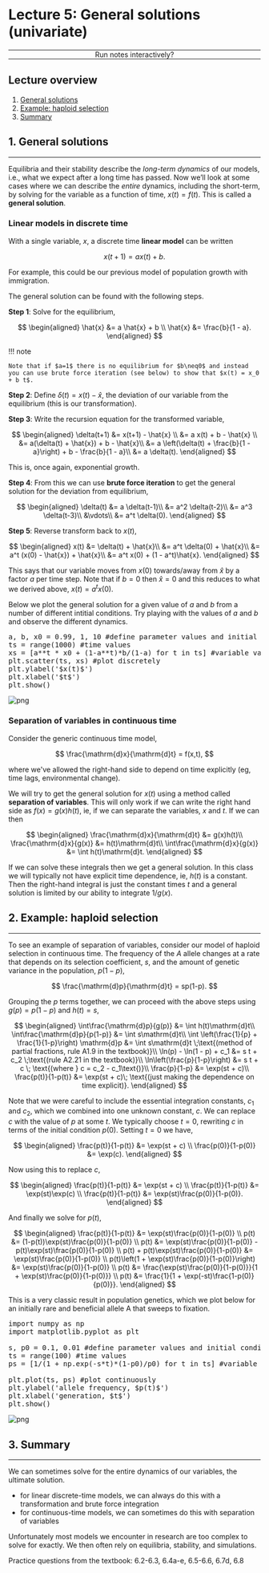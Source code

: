<script type="text/x-thebe-config">
  {
      requestKernel: true,
      mountActivateWidget: true,
      mountStatusWidget: true,
      binderOptions: {
      repo: "mmosmond/executable-cells",
      ref: "main",
      },
  }
</script>
<script src="https://unpkg.com/thebe@latest/lib/index.js"></script>
<link rel="stylesheet" href="https://unpkg.com/thebe@latest/lib/thebe.css">

# Lecture 5: General solutions (univariate)

<hr style="margin-bottom: 0em;">
<center>
<div class="inrow">
	Run notes interactively?
	<div style="float: left;" class="thebe-activate"></div>
	<div class="thebe-status"></div>
</div>
</center>
<hr style="margin-top: 0em;">

## Lecture overview

1. [General solutions](#section1)
2. [Example: haploid selection](#section2)
3. [Summary](#section3)

<span id='section1'></span>
## 1. General solutions
<hr>

Equilibria and their stability describe the *long-term dynamics* of our models, i.e., what we expect after a long time has passed. Now we’ll look at some  cases where we can describe the *entire* dynamics, including the short-term, by solving for the variable as a function of time, $x(t) = f(t)$. This is called a **general solution**.

### Linear models in discrete time

With a single variable, $x$, a discrete time **linear model** can be written 

$$
x(t+1) = a x(t) + b.
$$

For example, this could be our previous model of population growth with immigration.

The general solution can be found with the following steps.

**Step 1**: Solve for the equilibrium,

$$
\begin{aligned}
\hat{x} &= a \hat{x} + b \\
\hat{x} &= \frac{b}{1 - a}.
\end{aligned}
$$

!!! note
   
    Note that if $a=1$ there is no equilibrium for $b\neq0$ and instead you can use brute force iteration (see below) to show that $x(t) = x_0 + b t$.

**Step 2**: Define $\delta(t) = x(t) - \hat{x}$, the deviation of our variable from the equilibrium (this is our transformation).

**Step 3**: Write the recursion equation for the transformed variable,

$$
\begin{aligned}
\delta(t+1) &= x(t+1) - \hat{x} \\
&= a x(t) + b - \hat{x} \\
&= a(\delta(t) + \hat{x}) + b - \hat{x}\\
&= a \left(\delta(t) + \frac{b}{1 - a}\right) + b - \frac{b}{1 - a}\\
&= a \delta(t).
\end{aligned}
$$

This is, once again, exponential growth.

**Step 4**: From this we can use **brute force iteration** to get the general solution for the deviation from equilibrium,

$$
\begin{aligned}
\delta(t) &= a \delta(t-1)\\
&= a^2 \delta(t-2)\\
&= a^3 \delta(t-3)\\ 
&\vdots\\
&= a^t \delta(0).
\end{aligned}
$$   

**Step 5**: Reverse transform back to $x(t)$,

$$
\begin{aligned}
x(t) &= \delta(t) + \hat{x}\\
&= a^t \delta(0) + \hat{x}\\
&= a^t (x(0) - \hat{x}) + \hat{x}\\
&= a^t x(0) + (1 - a^t)\hat{x}.
\end{aligned}
$$

This says that our variable moves from $x(0)$ towards/away from $\hat{x}$ by a factor $a$ per time step. Note that if $b=0$ then $\hat{x}=0$ and this reduces to what we derived above, $x(t)=a^t x(0)$.

Below we plot the general solution for a given value of $a$ and $b$ from a number of different intitial conditions. Try playing with the values of $a$ and $b$ and observe the different dynamics.


<pre data-executable="true" data-language="python">
a, b, x0 = 0.99, 1, 10 #define parameter values and initial condition
ts = range(1000) #time values
xs = [a**t * x0 + (1-a**t)*b/(1-a) for t in ts] #variable values from general solution
plt.scatter(ts, xs) #plot discretely
plt.ylabel('$x(t)$')
plt.xlabel('$t$')
plt.show()
</pre>


    
![png](lecture-05_files/lecture-05_2_0.png)
    


### Separation of variables in continuous time

Consider the generic continuous time model,

$$
\frac{\mathrm{d}x}{\mathrm{d}t} = f(x,t),
$$

where we've allowed the right-hand side to depend on time explicitly (eg, time lags, environmental change).

We will try to get the general solution for $x(t)$ using a method called **separation of variables**. This will only work if we can write the right hand side as $f(x)=g(x)h(t)$, ie, if we can separate the variables, $x$ and $t$. If we can then

$$
\begin{aligned}
\frac{\mathrm{d}x}{\mathrm{d}t} &= g(x)h(t)\\
\frac{\mathrm{d}x}{g(x)} &= h(t)\mathrm{d}t\\
\int\frac{\mathrm{d}x}{g(x)} &= \int h(t)\mathrm{d}t.
\end{aligned}
$$

If we can solve these integrals then we get a general solution. In this class we will typically not have explicit time dependence, ie, $h(t)$ is a constant. Then the right-hand integral is just the constant times $t$ and a general solution is limited by our ability to integrate $1/g(x)$.

<span id='section2'></span>
## 2. Example: haploid selection
<hr>

To see an example of separation of variables, consider our model of haploid selection in continuous time. The frequency of the $A$ allele changes at a rate that depends on its selection coefficient, $s$, and the amount of genetic variance in the population, $p(1-p)$,

$$
\frac{\mathrm{d}p}{\mathrm{d}t} = sp(1-p).
$$

Grouping the $p$ terms together, we can proceed with the above steps using $g(p)=p(1-p)$ and $h(t)=s$,

$$
\begin{aligned}
\int\frac{\mathrm{d}p}{g(p)} &= \int h(t)\mathrm{d}t\\
\int\frac{\mathrm{d}p}{p(1-p)} &= \int s\mathrm{d}t\\
\int \left(\frac{1}{p} + \frac{1}{1-p}\right) \mathrm{d}p &= \int s\mathrm{d}t \;\text{(method of partial fractions, rule A1.9 in the textbook)}\\
\ln(p) - \ln(1 - p) + c_1 &= s t + c_2 \;\text{(rule A2.21 in the textbook)}\\
\ln\left(\frac{p}{1-p}\right) &= s t + c \; \text{(where } c = c_2 - c_1\text{)}\\
\frac{p}{1-p} &= \exp(st + c)\\
\frac{p(t)}{1-p(t)} &= \exp(st + c)\; \text{(just making the dependence on time explicit)}.
\end{aligned}
$$

Note that we were careful to include the essential integration constants, $c_1$ and $c_2$, which we combined into one unknown constant, $c$. We can replace $c$ with the value of $p$ at some $t$. We typically choose $t=0$, rewriting $c$ in terms of the initial condition $p(0)$. Setting $t=0$ we have,

$$
\begin{aligned}
\frac{p(t)}{1-p(t)} &= \exp(st + c) \\
\frac{p(0)}{1-p(0)} &= \exp(c).
\end{aligned}
$$

Now using this to replace $c$,

$$
\begin{aligned}
\frac{p(t)}{1-p(t)} &= \exp(st + c) \\
\frac{p(t)}{1-p(t)} &= \exp(st)\exp(c) \\
\frac{p(t)}{1-p(t)} &= \exp(st)\frac{p(0)}{1-p(0)}.
\end{aligned}
$$

And finally we solve for $p(t)$,

$$
\begin{aligned}
\frac{p(t)}{1-p(t)} &= \exp(st)\frac{p(0)}{1-p(0)} \\
p(t) &= (1-p(t))\exp(st)\frac{p(0)}{1-p(0)} \\ 
p(t) &= \exp(st)\frac{p(0)}{1-p(0)} - p(t)\exp(st)\frac{p(0)}{1-p(0)} \\
p(t) + p(t)\exp(st)\frac{p(0)}{1-p(0)} &= \exp(st)\frac{p(0)}{1-p(0)} \\
p(t)\left(1 + \exp(st)\frac{p(0)}{1-p(0)}\right) &= \exp(st)\frac{p(0)}{1-p(0)} \\
p(t) &= \frac{\exp(st)\frac{p(0)}{1-p(0)}}{1 + \exp(st)\frac{p(0)}{1-p(0)}} \\
p(t) &= \frac{1}{1 + \exp(-st)\frac{1-p(0)}{p(0)}}.
\end{aligned}
$$

This is a very classic result in population genetics, which we plot below for an initially rare and beneficial allele A that sweeps to fixation. 


<pre data-executable="true" data-language="python">
import numpy as np
import matplotlib.pyplot as plt

s, p0 = 0.1, 0.01 #define parameter values and initial condition
ts = range(100) #time values
ps = [1/(1 + np.exp(-s*t)*(1-p0)/p0) for t in ts] #variable values from general solution

plt.plot(ts, ps) #plot continuously
plt.ylabel('allele frequency, $p(t)$')
plt.xlabel('generation, $t$')
plt.show()
</pre>


    
![png](lecture-05_files/lecture-05_5_0.png)
    


<span id='section3'></span>
## 3. Summary
<hr>

We can sometimes solve for the entire dynamics of our variables, the ultimate solution.

- for linear discrete-time models, we can always do this with a transformation and brute force integration 
- for continuous-time models, we can sometimes do this with separation of variables

Unfortunately most models we encounter in research are too complex to solve for exactly. We then often rely on equilibria, stability, and simulations. 

Practice questions from the textbook: 6.2-6.3, 6.4a-e, 6.5-6.6, 6.7d, 6.8
